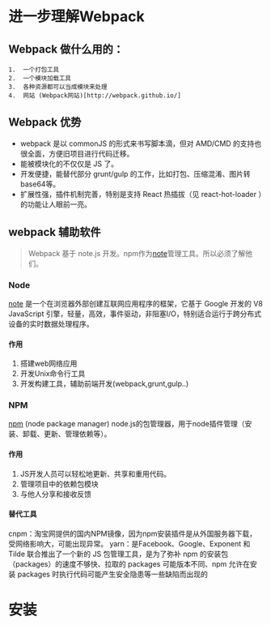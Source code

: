 # 进一步理解Webpack

## Webpack 做什么用的： 

    1.  一个打包工具
    2.  一个模块加载工具
    3.  各种资源都可以当成模块来处理
    4.  网站 (Webpack网站)[http://webpack.github.io/]

## Webpack 优势

* webpack 是以 commonJS 的形式来书写脚本滴，但对 AMD/CMD     的支持也很全面，方便旧项目进行代码迁移。
* 能被模块化的不仅仅是 JS 了。
* 开发便捷，能替代部分 grunt/gulp 的工作，比如打包、压缩混淆、图片转base64等。
* 扩展性强，插件机制完善，特别是支持 React 热插拔（见 react-hot-loader   ）的功能让人眼前一亮。
  
##  webpack 辅助软件 

>Webpack 基于 note.js 开发。npm作为[note](https://nodejs.org/en/)管理工具。所以必须了解他们。

### Node

[note](https://nodejs.org/en/) 是一个在浏览器外部创建互联网应用程序的框架，它基于 Google 开发的 V8 JavaScript 引擎，轻量，高效，事件驱动，非阻塞I/O，特别适合运行于跨分布式设备的实时数据处理程序。
#### 作用
1. 搭建web网络应用
2. 开发Unix命令行工具
3. 开发构建工具，辅助前端开发(webpack,grunt,gulp..)

### NPM
[npm](https://www.npmjs.com/) (node package manager) node.js的包管理器，用于node插件管理（安装、卸载、更新、管理依赖等）。
#### 作用
1. JS开发人员可以轻松地更新、共享和重用代码。
2. 管理项目中的依赖包模块
3. 与他人分享和接收反馈

#### 替代工具 
cnpm：淘宝网提供的国内NPM镜像，因为npm安装插件是从外国服务器下载，受网络影响大，可能出现异常。
yarn：是Facebook、Google、Exponent 和 Tilde 联合推出了一个新的 JS 包管理工具，是为了弥补 npm 的安装包（packages）的速度不够快、拉取的 packages 可能版本不同、npm 允许在安装 packages 时执行代码可能产生安全隐患等一些缺陷而出现的

# 安装






